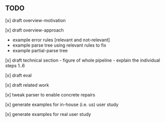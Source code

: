## TODO

[x] draft overview-motivation

[x] draft overview-approach
- example error rules [relevant and not-relevant]
- example parse tree using relevant rules to fix
- example partial-parse tree

[x] draft technical section
	- figure of whole pipeline
	- explain the individual steps 1..6

[x] draft eval

[x] draft related work

[x] tweak parser to enable concrete repairs

[x] generate examples for in-house (i.e. us) user study

[x] generate examples for real user study
